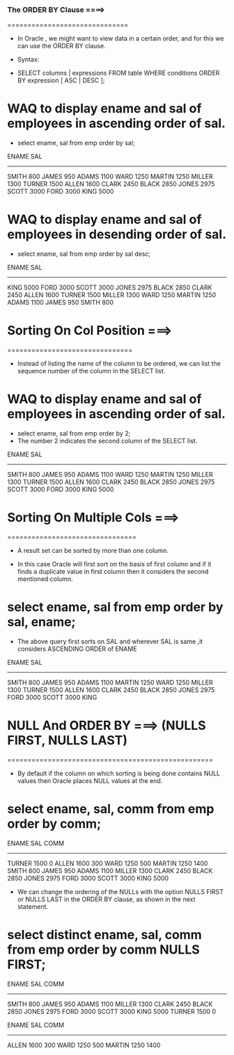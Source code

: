 


###  The ORDER BY Clause ====>
==============================


* In Oracle , we might want to view data in a certain order, and for this we can use the ORDER BY clause.

* Syntax:
- SELECT columns | expressions FROM table WHERE conditions ORDER BY expression [ ASC | DESC ];


# WAQ to display ename and sal of employees in ascending order of sal.
- select ename, sal from emp order by sal;

ENAME             SAL
---------- ----------
SMITH             800
JAMES             950
ADAMS            1100
WARD             1250
MARTIN           1250
MILLER           1300
TURNER           1500
ALLEN            1600
CLARK            2450
BLACK            2850
JONES            2975
SCOTT            3000
FORD             3000
KING             5000


# WAQ to display ename and sal of employees in desending order of sal.
- select ename, sal from emp order by sal desc;

ENAME             SAL
---------- ----------
KING             5000
FORD             3000
SCOTT            3000
JONES            2975
BLACK            2850
CLARK            2450
ALLEN            1600
TURNER           1500
MILLER           1300
WARD             1250
MARTIN           1250
ADAMS            1100
JAMES             950
SMITH             800


#  Sorting On Col Position ===>
===============================

* Instead of listing the name of the column to be ordered, we can list the sequence number of the column in the SELECT list.

# WAQ to display ename and sal of employees in ascending order of sal.
- select ename, sal from emp order by 2;
- The number 2 indicates the second column of the SELECT list.

ENAME             SAL
---------- ----------
SMITH             800
JAMES             950
ADAMS            1100
WARD             1250
MARTIN           1250
MILLER           1300
TURNER           1500
ALLEN            1600
CLARK            2450
BLACK            2850
JONES            2975
SCOTT            3000
FORD             3000
KING             5000


#  Sorting On Multiple Cols ===>
================================

* A result set can be sorted by more than one column. 

* In this case Oracle will first sort on the basis of first column and if it finds a duplicate value in first column then it considers the second mentioned column.

# select ename, sal from emp order by sal, ename;
- The above query first sorts on SAL and wherever SAL is same ,it considers ASCENDING ORDER of ENAME

ENAME             SAL
---------- ----------
SMITH             800
JAMES             950
ADAMS            1100
MARTIN           1250
WARD             1250
MILLER           1300
TURNER           1500
ALLEN            1600
CLARK            2450
BLACK            2850
JONES            2975
FORD             3000
SCOTT            3000
KING             


#  NULL And ORDER BY ===> (NULLS FIRST, NULLS LAST)
===================================================

* By default if the column on which sorting is being done contains NULL values then Oracle places NULL values at the end.

# select ename, sal, comm from emp order by comm;

ENAME             SAL       COMM
---------- ---------- ----------
TURNER           1500          0
ALLEN            1600        300
WARD             1250        500
MARTIN           1250       1400
SMITH             800
JAMES             950
ADAMS            1100
MILLER           1300
CLARK            2450
BLACK            2850
JONES            2975
FORD             3000
SCOTT            3000
KING             5000


* We can change the ordering of the NULLs with the option NULLS FIRST or NULLS LAST in the ORDER BY clause, as shown in the next statement.

# select distinct ename, sal, comm from emp order by comm NULLS FIRST;

ENAME             SAL       COMM
---------- ---------- ----------
SMITH             800
JAMES             950
ADAMS            1100
MILLER           1300
CLARK            2450
BLACK            2850
JONES            2975
FORD             3000
SCOTT            3000
KING             5000
TURNER           1500          0

ENAME             SAL       COMM
---------- ---------- ----------
ALLEN            1600        300
WARD             1250        500
MARTIN           1250       1400
